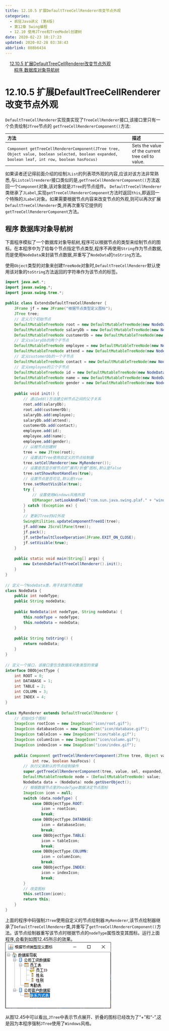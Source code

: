 ```yaml
---
title: 12.10.5 扩展DefaultTreeCellRenderer改变节点外观
categories: 
  - 疯狂Java讲义 (第4版)
  - 第12章 Swing编程
  - 12.10 使用JTree和TreeModel创建树
date: 2020-02-23 10:17:23
updated: 2020-02-28 03:38:43
abbrlink: 808b6434
---
```

<div id='my_toc'><a href="/JavaReadingNotes/808b6434/#12-10-5-扩展DefaultTreeCellRenderer改变节点外观" class="header_1">12.10.5 扩展DefaultTreeCellRenderer改变节点外观</a>&nbsp;<br><a href="/JavaReadingNotes/808b6434/#程序-数据库对象导航树" class="header_2">程序 数据库对象导航树</a>&nbsp;<br></div>
<style>.header_1{margin-left: 1em;}.header_2{margin-left: 2em;}.header_3{margin-left: 3em;}.header_4{margin-left: 4em;}.header_5{margin-left: 5em;}.header_6{margin-left: 6em;}</style>
<!--more-->
<script>if (navigator.platform.search('arm')==-1){document.getElementById('my_toc').style.display = 'none';}var e,p = document.getElementsByTagName('p');while (p.length>0) {e = p[0];e.parentElement.removeChild(e);}</script>

<!--end-->
# 12.10.5 扩展DefaultTreeCellRenderer改变节点外观
`DefaultTreeCellRenderer`实现类实现了`TreeCellRenderer`接口,该接口里只有一个负责绘制`JTree`节点的
`getTreeCellRendererComponent()`方法:

|方法|描述|
|:--|:--|
|`Component getTreeCellRendererComponent(JTree tree, Object value, boolean selected, boolean expanded, boolean leaf, int row, boolean hasFocus)`|Sets the value of the current tree cell to value.|

如果读者还记得前面介绍的绘制`JList`的列表项外观的内容,应该对该方法非常熟悉,与`Listcellrenderer`接口类似的是,`getTreeCellRendererComponent()`方法返回一个`Component`对象,该对象就是`JTree`的节点组件。
`DefaultTreeCellRenderer`类继承了`JLabel`,实现`getTreeCellRendererComponent`方法时返回`this`,即返回一个特殊的`JLabel`对象。如果需要根据节点内容来改变节点的外观,则可以再次扩展`DefaultTreeCellRenderer`类,并再次重写它提供的`getTreeCellRendererComponent`方法。

## 程序 数据库对象导航树
下面程序模拟了一个数据库对象导航树,程序可以根据节点的类型来绘制节点的图标。在本程序中为了给每个节点指定节点类型,程序不再使用`String`作为节点数据,而是使用`NodeData`来封装节点数据,并重写了`NodeData`的`toString`方法。

使用`Object`类型的对象来创建`TreeNode`对象时,`DefaultTreeCellRenderer`默认使用该对象的`toString`方法返回的字符串作为该节点的标签。

```java
import java.awt.*;
import javax.swing.*;
import javax.swing.tree.*;

public class ExtendsDefaultTreeCellRenderer {
    JFrame jf = new JFrame("根据节点类型定义图标");
    JTree tree;
    // 定义几个初始节点
    DefaultMutableTreeNode root = new DefaultMutableTreeNode(new NodeData(DBObjectType.ROOT, "数据库导航"));
    DefaultMutableTreeNode salaryDb = new DefaultMutableTreeNode(new NodeData(DBObjectType.DATABASE, "公司工资数据库"));
    DefaultMutableTreeNode customerDb = new DefaultMutableTreeNode(new NodeData(DBObjectType.DATABASE, "公司客户数据库"));
    // 定义salaryDb的两个子节点
    DefaultMutableTreeNode employee = new DefaultMutableTreeNode(new NodeData(DBObjectType.TABLE, "员工表"));
    DefaultMutableTreeNode attend = new DefaultMutableTreeNode(new NodeData(DBObjectType.TABLE, "考勤表"));
    // 定义customerDb的一个子节点
    DefaultMutableTreeNode contact = new DefaultMutableTreeNode(new NodeData(DBObjectType.TABLE, "联系方式表"));
    // 定义employee的三个子节点
    DefaultMutableTreeNode id = new DefaultMutableTreeNode(new NodeData(DBObjectType.INDEX, "员工ID"));
    DefaultMutableTreeNode name = new DefaultMutableTreeNode(new NodeData(DBObjectType.COLUMN, "姓名"));
    DefaultMutableTreeNode gender = new DefaultMutableTreeNode(new NodeData(DBObjectType.COLUMN, "性别"));

    public void init() {
        // 通过add()方法建立树节点之间的父子关系
        root.add(salaryDb);
        root.add(customerDb);
        salaryDb.add(employee);
        salaryDb.add(attend);
        customerDb.add(contact);
        employee.add(id);
        employee.add(name);
        employee.add(gender);
        // 以根节点创建树
        tree = new JTree(root);
        // 设置该JTree使用自定义的节点绘制器
        tree.setCellRenderer(new MyRenderer());
        // 设置是否显示根节点的“展开/折叠”图标,默认是false
        tree.setShowsRootHandles(true);
        // 设置节点是否可见,默认是true
        tree.setRootVisible(true);
        try {
            // 设置使用Windows风格外观
            UIManager.setLookAndFeel("com.sun.java.swing.plaf." + "windows.WindowsLookAndFeel");
        } catch (Exception ex) {
        }
        // 更新JTree的UI外观
        SwingUtilities.updateComponentTreeUI(tree);
        jf.add(new JScrollPane(tree));
        jf.pack();
        jf.setDefaultCloseOperation(JFrame.EXIT_ON_CLOSE);
        jf.setVisible(true);
    }

    public static void main(String[] args) {
        new ExtendsDefaultTreeCellRenderer().init();
    }
}

// 定义一个NodeData类，用于封装节点数据
class NodeData {
    public int nodeType;
    public String nodeData;

    public NodeData(int nodeType, String nodeData) {
        this.nodeType = nodeType;
        this.nodeData = nodeData;
    }

    public String toString() {
        return nodeData;
    }
}

// 定义一个接口，该接口里包含数据库对象类型的常量
interface DBObjectType {
    int ROOT = 0;
    int DATABASE = 1;
    int TABLE = 2;
    int COLUMN = 3;
    int INDEX = 4;
}

class MyRenderer extends DefaultTreeCellRenderer {
    // 初始化5个图标
    ImageIcon rootIcon = new ImageIcon("icon/root.gif");
    ImageIcon databaseIcon = new ImageIcon("icon/database.gif");
    ImageIcon tableIcon = new ImageIcon("icon/table.gif");
    ImageIcon columnIcon = new ImageIcon("icon/column.gif");
    ImageIcon indexIcon = new ImageIcon("icon/index.gif");

    public Component getTreeCellRendererComponent(JTree tree, Object value, boolean sel, boolean expanded, boolean leaf,
            int row, boolean hasFocus) {
        // 执行父类默认的节点绘制操作
        super.getTreeCellRendererComponent(tree, value, sel, expanded, leaf, row, hasFocus);
        DefaultMutableTreeNode node = (DefaultMutableTreeNode) value;
        NodeData data = (NodeData) node.getUserObject();
        // 根据数据节点里的nodeType数据决定节点图标
        ImageIcon icon = null;
        switch (data.nodeType) {
            case DBObjectType.ROOT:
                icon = rootIcon;
                break;
            case DBObjectType.DATABASE:
                icon = databaseIcon;
                break;
            case DBObjectType.TABLE:
                icon = tableIcon;
                break;
            case DBObjectType.COLUMN:
                icon = columnIcon;
                break;
            case DBObjectType.INDEX:
                icon = indexIcon;
                break;
        }
        // 改变图标
        this.setIcon(icon);
        return this;
    }
}
```
上面的程序中码强制`JTree`使用自定义的节点绘制器:`MyRenderer`,该节点绘制器继承了`DefaultTreeCellRenderer`类,并重写了`getTreeCellRendererComponent()`方法。该节点绘制器重写该节点时根据节点的`nodeType`属性改变其图标。运行上面程序,会看到如图12.45所示的效果。
![](https://raw.githubusercontent.com/lanlan2017/images/master/CrazyJavaHandout4/Chapter12/12.10.5/1.png)
<!-- CrazyJavaHandout4/Chapter12/12.10.5/1 -->
从图12.45中可以看出,`JTree`中表示节点展开、折叠的图标已经改为了“+”和“-”,这是因为本程序强制`JTree`使用了`Windows`风格。
